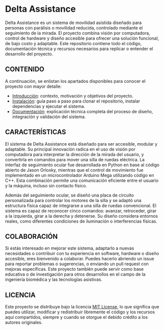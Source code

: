# Delta Assistance

Delta Assistance es un sistema de movilidad asistida diseñado para personas con parálisis o movilidad reducida, controlado mediante el seguimiento de la mirada. El proyecto combina visión por computadora, control de hardware y diseño accesible para ofrecer una solución funcional, de bajo costo y adaptable.
Este repositorio contiene todo el código, documentación técnica y recursos necesarios para replicar o entender el desarrollo del proyecto.

## CONTENIDO

A continuación, se enlistan los apartados disponibles para conocer el proyecto con mayor detalle:
- [Introducción](https://github.com/chindynamics/Delta-Assistance/blob/main/docs/es/1.-%20introduccion.md): contexto, motivación y objetivos del proyecto.
- [Instalación](https://github.com/chindynamics/Delta-Assistance/blob/main/docs/es/2.-%20instalacion.md): guía paso a paso para clonar el repositorio, instalar dependencias y ejecutar el sistema.
- [Documentación](https://github.com/chindynamics/Delta-Assistance/blob/main/docs/es/3.-%20documentacion.md): explicación técnica completa del proceso de diseño, integración y validación del sistema.

## CARACTERÍSTICAS

El sistema de Delta Assistance está diseñado para ser accesible, modular y adaptable. Su principal innovación radica en el uso de visión por computadora para interpretar la dirección de la mirada del usuario, y convertirla en comandos para mover una silla de ruedas eléctrica. La interfaz de seguimiento ocular fue desarrollada en Python en base al código abierto de Jason Orlosky, mientras que el control de movimiento fue implementado en un microcontrolador Arduino Mega utilizando código en C++. Esta combinación permite una comunicación eficiente entre el usuario y la máquina, incluso sin contacto físico.

Además del seguimiento ocular, se diseñó una placa de circuito personalizada para controlar los motores de la silla y se adaptó una estructura física capaz de integrarse a una silla de ruedas convencional. El sistema es capaz de reconocer cinco comandos: avanzar, retroceder, girar a la izquierda, girar a la derecha y detenerse. Su diseño considera entornos reales, como diferentes condiciones de iluminación o interferencias físicas.

## COLABORACIÓN

Si estás interesado en mejorar este sistema, adaptarlo a nuevas necesidades o contribuir con tu experiencia en software, hardware o diseño accesible, eres bienvenido a colaborar. Puedes hacerlo abriendo un issue para reportar problemas o sugerencias, o enviando un pull request con mejoras específicas. Este proyecto también puede servir como base educativa o de investigación para otros desarrollos en el campo de la ingeniería biomédica y las tecnologías asistivas.

## LICENCIA

Este proyecto se distribuye bajo la licencia [MIT License](https://github.com/chindynamics/Delta-Assistance/blob/main/LICENSE), lo que significa que puedes utilizar, modificar y redistribuir libremente el código y los recursos aquí compartidos, siempre y cuando se otorgue el debido crédito a los autores originales.
